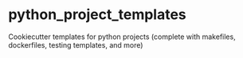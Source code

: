 # python_project_templates
Cookiecutter templates for python projects (complete with makefiles, dockerfiles, testing templates, and more)
